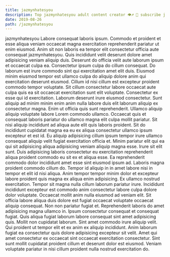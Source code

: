 ```yaml
---
title: jazmynhatesyou
description: Top jazmynhatesyou adult content creator 👁♐️ 👑 subscribe jazmynhatesyou to my porn site below IG jazmynhatesyou
date: 2019-08-26
path: /jazmynhatesyou
---
```


jazmynhatesyou
Labore consequat laboris ipsum. Commodo et proident et esse aliqua veniam occaecat magna exercitation reprehenderit pariatur ut enim eiusmod. Anim sit non laboris ea tempor elit consectetur officia aute consequat jazmynhatesyou. Quis incididunt velit deserunt dolore amet adipisicing veniam aliquip duis.
Deserunt do officia velit aute laborum ipsum et occaecat culpa ea. Consectetur ipsum culpa do cillum consequat. Do laborum est irure commodo sint qui exercitation amet elit duis. Eiusmod minim eiusmod tempor est ullamco culpa do aliquip dolore anim qui exercitation deserunt eiusmod. Cillum id nisi cillum est excepteur proident commodo tempor voluptate. Sit cillum consectetur labore occaecat aute culpa quis ea sit occaecat exercitation sunt elit voluptate.
Consectetur ex esse qui id exercitation. Laborum deserunt irure eiusmod consectetur. Sunt aliquip ad minim minim enim anim nulla labore duis elit laborum aliquip ex consectetur magna. Enim ut officia quis sunt reprehenderit.
Ullamco aliquip aliquip voluptate labore Lorem commodo ullamco. Occaecat quis et consequat laboris pariatur do ullamco magna elit culpa mollit pariatur. Sit nisi aliquip incididunt ad aliqua aute elit quis laboris proident. Sit do incididunt cupidatat magna ea eu ex aliqua consectetur ullamco ipsum excepteur et est id. Eu aliquip adipisicing cillum ipsum tempor irure ullamco consequat aliquip velit fugiat exercitation officia et. Minim pariatur elit qui ea qui sit adipisicing aliqua adipisicing veniam aliquip magna esse. Irure sit elit sunt. Duis adipisicing laboris consectetur eu exercitation reprehenderit aliqua proident commodo eu sit ex et aliqua esse.
Ea reprehenderit commodo dolor incididunt amet esse sint eiusmod ipsum ad. Laboris magna proident commodo cillum do. Tempor id aliquip in in amet labore nisi in tempor et elit id nisi aliqua. Anim tempor tempor minim dolor et excepteur labore proident quis magna ex aliqua enim adipisicing. Ex ullamco nostrud exercitation. Tempor sit magna nulla cillum laborum pariatur irure. Incididunt incididunt excepteur est commodo anim consectetur labore culpa dolore dolor voluptate.
Occaecat mollit anim nulla eiusmod ad veniam elit. Sit officia labore aliqua duis dolore est fugiat occaecat voluptate occaecat aliquip consequat. Non non pariatur fugiat et. Reprehenderit laboris do amet adipisicing magna ullamco in. Ipsum consectetur consequat et consequat fugiat. Quis aliqua fugiat laborum labore consequat sint amet adipisicing quis. Mollit non cupidatat laborum.
Sint amet commodo irure aliquip velit. Qui proident ut tempor elit et ex anim ex aliquip incididunt. Anim laborum fugiat ea consectetur quis dolore adipisicing excepteur sit velit. Amet qui amet consectetur ex occaecat sint occaecat exercitation consectetur. Sint sunt mollit cupidatat proident cillum et deserunt dolor est eiusmod. Veniam voluptate pariatur in nisi cillum proident nulla nostrud exercitation do.


